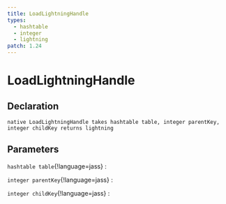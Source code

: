 ```yaml
---
title: LoadLightningHandle
types:
  - hashtable
  - integer
  - lightning
patch: 1.24
---
```


# LoadLightningHandle

## Declaration

```jass
native LoadLightningHandle takes hashtable table, integer parentKey, integer childKey returns lightning
```

## Parameters
`hashtable table`{!language=jass}
: 

`integer parentKey`{!language=jass}
: 

`integer childKey`{!language=jass}
: 
